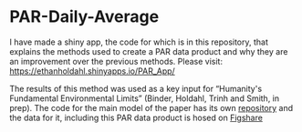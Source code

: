 # PAR-Daily-Average

I have made a shiny app, the code for which is in this repository, that explains the methods used to create a PAR data product and why they are an improvement over the previous methods. Please visit:
https://ethanholdahl.shinyapps.io/PAR_App/

The results of this method was used as a key input for “Humanity's Fundamental Environmental Limits” (Binder, Holdahl, Trinh and Smith, in prep). The code for the main model of the paper has its own [repository](https://github.com/binders1/maxpop) and the data for it, including this PAR data product is hosed on [Figshare](https://figshare.com/articles/Humanity_s_Fundamental_Environmental_Limits_--_model_input_files/9983369)
